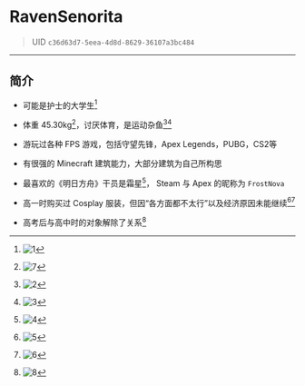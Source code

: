 # RavenSenorita 

> UID `c36d63d7-5eea-4d8d-8629-36107a3bc484`

---

## 简介

- 可能是护士的大学生[^1]
  
- 体重 45.30kg[^7]，讨厌体育，是运动杂鱼[^2][^3]
  
- 游玩过各种 FPS 游戏，包括守望先锋，Apex Legends，PUBG，CS2等
  
- 有很强的 Minecraft 建筑能力，大部分建筑为自己所构思
  
- 最喜欢的《明日方舟》干员是霜星[^4]， Steam 与 Apex 的昵称为 `FrostNova`
  
- 高一时购买过 Cosplay 服装，但因“各方面都不太行”以及经济原因未能继续[^5][^6]
  
- 高考后与高中时的对象解除了关系[^8]



[^1]: ![1](resource/Image_1719072215476.png)

[^2]: ![2](resource/Image_1719072267167.png)

[^3]: ![3](resource/Image_1719072235581.png)

[^4]: ![4](resource/Image_1719072431105.png)

[^5]: ![5](resource/Image_1719075342051.png)

[^6]: ![6](resource/Image_1719075277935.png)

[^7]: ![7](resource/Image_1719072056838.png)

[^8]: ![8](resource/Image_1719075515931.png)